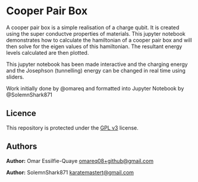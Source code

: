 # Cooper Pair Box

A cooper pair box is a simple realisation of a charge qubit.  It is created using the
super conductve properties of materials.  This jupyter notebook demonstrates how to
calculate the hamiltonian of a cooper pair box and will then solve for the eigen 
values of this hamiltonian.  The resultant energy levels calculated are then plotted.

This jupyter notebook has been made interactive and the charging energy and the 
Josephson (tunnelling) energy can be changed in real time using sliders.

Work initially done by @omareq and formatted into Jupyter Notebook by @SolemnShark871

## Licence 

This repository is protected under the [GPL v3](https://www.gnu.org/licenses/gpl-3.0.html) license.

## Authors

__Author:__ Omar Essilfie-Quaye [omareq08+github@gmail.com](mailto:omareq08+github@gmail.com?subject=SolemnShark871%20Cooper%20Pair%20Box%20Project)

__Author:__ SolemnShark871 [karatemastert@gmail.com](mailto:karatemastert+github@gmail.com?subject=SolemnShark871%20Cooper%20Pair%20Box%20Project)
